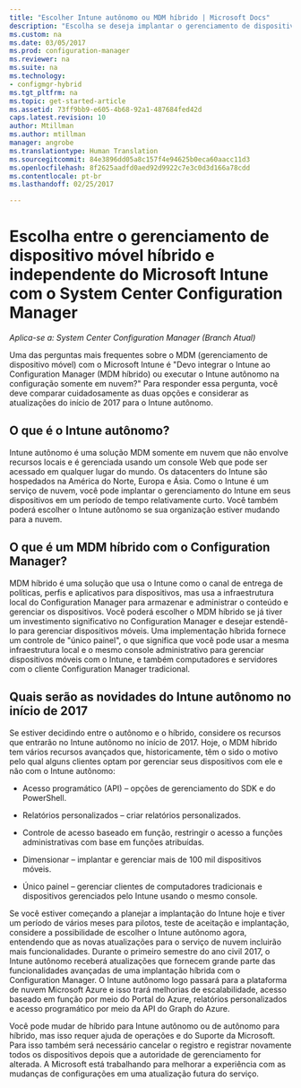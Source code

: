 ```yaml
---
title: "Escolher Intune autônomo ou MDM híbrido | Microsoft Docs"
description: "Escolha se deseja implantar o gerenciamento de dispositivo móvel híbrido com o Intune e com o Configuration Manager ou executar o Intune autônomo."
ms.custom: na
ms.date: 03/05/2017
ms.prod: configuration-manager
ms.reviewer: na
ms.suite: na
ms.technology:
- configmgr-hybrid
ms.tgt_pltfrm: na
ms.topic: get-started-article
ms.assetid: 73ff9bb9-e605-4b68-92a1-487684fed42d
caps.latest.revision: 10
author: Mtillman
ms.author: mtillman
manager: angrobe
ms.translationtype: Human Translation
ms.sourcegitcommit: 84e3896dd05a8c157f4e94625b0eca60aacc11d3
ms.openlocfilehash: 8f2625aadfd0aed92d9922c7e3c0d3d166a78cdd
ms.contentlocale: pt-br
ms.lasthandoff: 02/25/2017

---
```

# <a name="choose-between-microsoft-intune-standalone-and-hybrid-mobile-device-management-with-system-center-configuration-manager"></a>Escolha entre o gerenciamento de dispositivo móvel híbrido e independente do Microsoft Intune com o System Center Configuration Manager

*Aplica-se a: System Center Configuration Manager (Branch Atual)*

Uma das perguntas mais frequentes sobre o MDM (gerenciamento de dispositivo móvel) com o Microsoft Intune é "Devo integrar o Intune ao Configuration Manager (MDM híbrido) ou executar o Intune autônomo na configuração somente em nuvem?" Para responder essa pergunta, você deve comparar cuidadosamente as duas opções e considerar as atualizações do início de 2017 para o Intune autônomo.

## <a name="what-is-intune-standalone"></a>O que é o Intune autônomo?

Intune autônomo é uma solução MDM somente em nuvem que não envolve recursos locais e é gerenciada usando um console Web que pode ser acessado em qualquer lugar do mundo. Os datacenters do Intune são hospedados na América do Norte, Europa e Ásia. Como o Intune é um serviço de nuvem, você pode implantar o gerenciamento do Intune em seus dispositivos em um período de tempo relativamente curto. Você também poderá escolher o Intune autônomo se sua organização estiver mudando para a nuvem.

## <a name="what-is-hybrid-mdm-with-configuration-manager"></a>O que é um MDM híbrido com o Configuration Manager?

MDM híbrido é uma solução que usa o Intune como o canal de entrega de políticas, perfis e aplicativos para dispositivos, mas usa a infraestrutura local do Configuration Manager para armazenar e administrar o conteúdo e gerenciar os dispositivos. Você poderá escolher o MDM híbrido se já tiver um investimento significativo no Configuration Manager e desejar estendê-lo para gerenciar dispositivos móveis. Uma implementação híbrida fornece um controle de "único painel", o que significa que você pode usar a mesma infraestrutura local e o mesmo console administrativo para gerenciar dispositivos móveis com o Intune, e também computadores e servidores com o cliente Configuration Manager tradicional.

## <a name="whats-coming-to-intune-standalone-in-early-2017"></a>Quais serão as novidades do Intune autônomo no início de 2017

Se estiver decidindo entre o autônomo e o híbrido, considere os recursos que entrarão no Intune autônomo no início de 2017. Hoje, o MDM híbrido tem vários recursos avançados que, historicamente, têm o sido o motivo pelo qual alguns clientes optam por gerenciar seus dispositivos com ele e não com o Intune autônomo:

-   Acesso programático (API) – opções de gerenciamento do SDK e do PowerShell.

-   Relatórios personalizados – criar relatórios personalizados.

-   Controle de acesso baseado em função, restringir o acesso a funções administrativas com base em funções atribuídas.

-   Dimensionar – implantar e gerenciar mais de 100 mil dispositivos móveis.

-   Único painel – gerenciar clientes de computadores tradicionais e dispositivos gerenciados pelo Intune usando o mesmo console.

Se você estiver começando a planejar a implantação do Intune hoje e tiver um período de vários meses para pilotos, teste de aceitação e implantação, considere a possibilidade de escolher o Intune autônomo agora, entendendo que as novas atualizações para o serviço de nuvem incluirão mais funcionalidades. Durante o primeiro semestre do ano civil 2017, o Intune autônomo receberá atualizações que fornecem grande parte das funcionalidades avançadas de uma implantação híbrida com o Configuration Manager. O Intune autônomo logo passará para a plataforma de nuvem Microsoft Azure e isso trará melhorias de escalabilidade, acesso baseado em função por meio do Portal do Azure, relatórios personalizados e acesso programático por meio da API do Graph do Azure.

Você pode mudar de híbrido para Intune autônomo ou de autônomo para híbrido, mas isso requer ajuda de operações e do Suporte da Microsoft. Para isso também será necessário cancelar o registro e registrar novamente todos os dispositivos depois que a autoridade de gerenciamento for alterada.  A Microsoft está trabalhando para melhorar a experiência com as mudanças de configurações em uma atualização futura do serviço.

